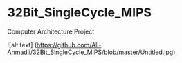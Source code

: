 # 32Bit_SingleCycle_MIPS
Computer Architecture Project

![alt text] (https://github.com/Ali-Ahmadii/32Bit_SingleCycle_MIPS/blob/master/Untitled.jpg)

